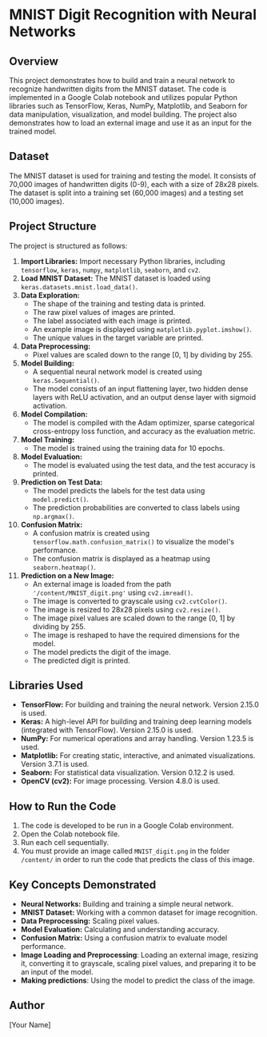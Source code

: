 # MNIST Digit Recognition with Neural Networks

## Overview

This project demonstrates how to build and train a neural network to recognize handwritten digits from the MNIST dataset. The code is implemented in a Google Colab notebook and utilizes popular Python libraries such as TensorFlow, Keras, NumPy, Matplotlib, and Seaborn for data manipulation, visualization, and model building. The project also demonstrates how to load an external image and use it as an input for the trained model.

## Dataset

The MNIST dataset is used for training and testing the model. It consists of 70,000 images of handwritten digits (0-9), each with a size of 28x28 pixels. The dataset is split into a training set (60,000 images) and a testing set (10,000 images).

## Project Structure

The project is structured as follows:

1.  **Import Libraries:** Import necessary Python libraries, including `tensorflow`, `keras`, `numpy`, `matplotlib`, `seaborn`, and `cv2`.
2.  **Load MNIST Dataset:** The MNIST dataset is loaded using `keras.datasets.mnist.load_data()`.
3.  **Data Exploration:**
    *   The shape of the training and testing data is printed.
    *   The raw pixel values of images are printed.
    *   The label associated with each image is printed.
    *   An example image is displayed using `matplotlib.pyplot.imshow()`.
    *   The unique values in the target variable are printed.
4.  **Data Preprocessing:**
    *   Pixel values are scaled down to the range \[0, 1] by dividing by 255.
5.  **Model Building:**
    *   A sequential neural network model is created using `keras.Sequential()`.
    *   The model consists of an input flattening layer, two hidden dense layers with ReLU activation, and an output dense layer with sigmoid activation.
6.  **Model Compilation:**
    *   The model is compiled with the Adam optimizer, sparse categorical cross-entropy loss function, and accuracy as the evaluation metric.
7.  **Model Training:**
    *   The model is trained using the training data for 10 epochs.
8.  **Model Evaluation:**
    *   The model is evaluated using the test data, and the test accuracy is printed.
9.  **Prediction on Test Data:**
    *   The model predicts the labels for the test data using `model.predict()`.
    *   The prediction probabilities are converted to class labels using `np.argmax()`.
10. **Confusion Matrix:**
    *   A confusion matrix is created using `tensorflow.math.confusion_matrix()` to visualize the model's performance.
    *   The confusion matrix is displayed as a heatmap using `seaborn.heatmap()`.
11. **Prediction on a New Image:**
    * An external image is loaded from the path `'/content/MNIST_digit.png'` using `cv2.imread()`.
    * The image is converted to grayscale using `cv2.cvtColor()`.
    * The image is resized to 28x28 pixels using `cv2.resize()`.
    * The image pixel values are scaled down to the range \[0, 1] by dividing by 255.
    * The image is reshaped to have the required dimensions for the model.
    * The model predicts the digit of the image.
    * The predicted digit is printed.

## Libraries Used

*   **TensorFlow:** For building and training the neural network. Version 2.15.0 is used.
*   **Keras:** A high-level API for building and training deep learning models (integrated with TensorFlow). Version 2.15.0 is used.
*   **NumPy:** For numerical operations and array handling. Version 1.23.5 is used.
*   **Matplotlib:** For creating static, interactive, and animated visualizations. Version 3.7.1 is used.
*   **Seaborn:** For statistical data visualization. Version 0.12.2 is used.
*   **OpenCV (cv2):** For image processing. Version 4.8.0 is used.

## How to Run the Code

1.  The code is developed to be run in a Google Colab environment.
2.  Open the Colab notebook file.
3.  Run each cell sequentially.
4. You must provide an image called `MNIST_digit.png` in the folder `/content/` in order to run the code that predicts the class of this image.

## Key Concepts Demonstrated

*   **Neural Networks:** Building and training a simple neural network.
*   **MNIST Dataset:** Working with a common dataset for image recognition.
*   **Data Preprocessing:** Scaling pixel values.
*   **Model Evaluation:** Calculating and understanding accuracy.
*   **Confusion Matrix:** Using a confusion matrix to evaluate model performance.
*   **Image Loading and Preprocessing**: Loading an external image, resizing it, converting it to grayscale, scaling pixel values, and preparing it to be an input of the model.
* **Making predictions**: Using the model to predict the class of the image.

## Author

[Your Name]
